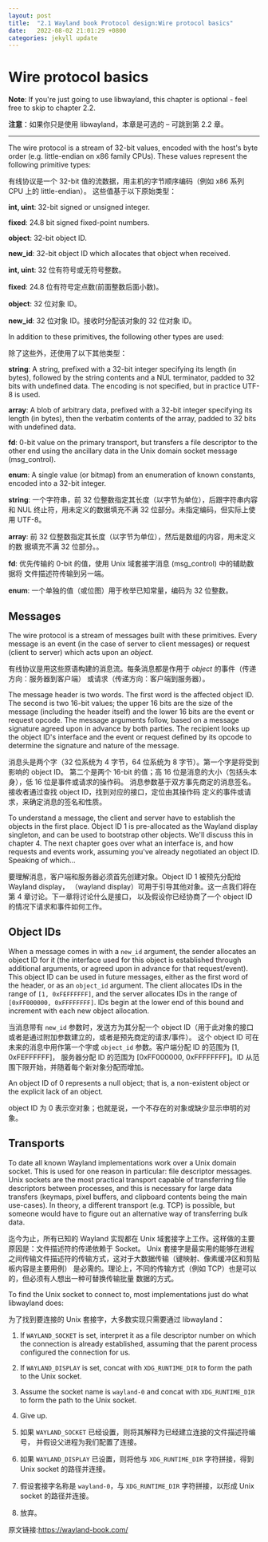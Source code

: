 ```yaml
---
layout: post
title:  "2.1 Wayland book Protocol design:Wire protocol basics"
date:   2022-08-02 21:01:29 +0800
categories: jekyll update
---
```

# Wire protocol basics

**Note**: If you're just going to use libwayland, this chapter is optional -
feel free to skip to chapter 2.2.

**注意**：如果你只是使用 libwayland，本章是可选的 – 可跳到第 2.2 章。

---

The wire protocol is a stream of 32-bit values, encoded with the host's byte
order (e.g. little-endian on x86 family CPUs). These values represent the
following primitive types:

有线协议是一个 32-bit 值的流数据，用主机的字节顺序编码（例如 x86 系列 CPU 上的 little-endian）。
这些值基于以下原始类型：

**int, uint**: 32-bit signed or unsigned integer.

**fixed**: 24.8 bit signed fixed-point numbers.

**object**: 32-bit object ID.

**new_id**: 32-bit object ID which allocates that object when received.

**int, uint**: 32 位有符号或无符号整数。

**fixed**: 24.8 位有符号定点数(前面整数后面小数)。

**object**: 32 位对象 ID。

**new_id**: 32 位对象 ID。接收时分配该对象的 32 位对象 ID。

In addition to these primitives, the following other types are used:

除了这些外，还使用了以下其他类型： 

**string**: A string, prefixed with a 32-bit integer specifying its length (in
bytes), followed by the string contents and a NUL terminator, padded to 32
bits with undefined data. The encoding is not specified, but in practice UTF-8
is used.

**array**: A blob of arbitrary data, prefixed with a 32-bit integer specifying
its length (in bytes), then the verbatim contents of the array, padded to 32
bits with undefined data.

**fd**: 0-bit value on the primary transport, but transfers a file descriptor to
the other end using the ancillary data in the Unix domain socket message
(msg_control).

**enum**: A single value (or bitmap) from an enumeration of known constants,
encoded into a 32-bit integer.

**string**: 一个字符串，前 32 位整数指定其长度（以字节为单位），后跟字符串内容和
NUL 终止符，用未定义的数据填充不满 32 位部分。未指定编码，但实际上使用 UTF-8。

**array**: 前 32 位整数指定其长度（以字节为单位），然后是数组的内容，用未定义的数
据填充不满 32 位部分。。

**fd**: 优先传输的 0-bit 的值，使用 Unix 域套接字消息 (msg_control) 中的辅助数据将
文件描述符传输到另一端。

**enum**: 一个单独的值（或位图）用于枚举已知常量，编码为 32 位整数。

## Messages

The wire protocol is a stream of messages built with these primitives. Every
message is an event (in the case of server to client messages) or request
(client to server) which acts upon an *object*.

有线协议是用这些原语构建的消息流。每条消息都是作用于 *object* 的事件（传递方向：服务器到客户端）
或请求（传递方向：客户端到服务器）。

The message header is two words. The first word is the affected object ID. The
second is two 16-bit values; the upper 16 bits are the size of the message
(including the header itself) and the lower 16 bits are the event or request
opcode. The message arguments follow, based on a message signature agreed upon
in advance by both parties. The recipient looks up the object ID's interface and
the event or request defined by its opcode to determine the signature and nature
of the message.

消息头是两个字（32 位系统为 4 字节，64 位系统为 8 字节）。第一个字是将受到影响的 object ID。
第二个是两个 16-bit 的值；高 16 位是消息的大小（包括头本身），低 16 位是事件或请求的操作码。
消息参数基于双方事先商定的消息签名。接收者通过查找 object ID，找到对应的接口，定位由其操作码
定义的事件或请求，来确定消息的签名和性质。

To understand a message, the client and server have to establish the objects in
the first place. Object ID 1 is pre-allocated as the Wayland display singleton,
and can be used to bootstrap other objects. We'll discuss this in chapter 4. The
next chapter goes over what an interface is, and how requests and events work,
assuming you've already negotiated an object ID. Speaking of which...

要理解消息，客户端和服务器必须首先创建对象。Object ID 1 被预先分配给 Wayland display，
（wayland display）可用于引导其他对象。这一点我们将在第 4 章讨论。下一章将讨论什么是接口，
以及假设你已经协商了一个 object ID 的情况下请求和事件如何工作。

## Object IDs

When a message comes in with a `new_id` argument, the sender allocates an
object ID for it (the interface used for this object is established through
additional arguments, or agreed upon in advance for that request/event). This
object ID can be used in future messages, either as the first word of the
header, or as an `object_id` argument. The client allocates IDs in the range of
`[1, 0xFEFFFFFF]`, and the server allocates IDs in the range of `[0xFF000000,
0xFFFFFFFF]`. IDs begin at the lower end of this bound and increment with each
new object allocation.

当消息带有 `new_id` 参数时，发送方为其分配一个 object ID（用于此对象的接口或者是通过附加参数建立的，或者是预先商定的请求/事件）。
这个 object ID 可在未来的消息中用作第一个字或 `object_id` 参数。客户端分配 ID 的范围为 [1, 0xFEFFFFFF]，
服务器分配 ID 的范围为 [0xFF000000, 0xFFFFFFFF]。ID 从范围下限开始，并随着每个新对象分配而增加。

An object ID of 0 represents a null object; that is, a non-existent object or
the explicit lack of an object.

object ID 为 0 表示空对象；也就是说，一个不存在的对象或缺少显示申明的对象。

## Transports

To date all known Wayland implementations work over a Unix domain socket. This
is used for one reason in particular: file descriptor messages. Unix sockets are
the most practical transport capable of transferring file descriptors between
processes, and this is necessary for large data transfers (keymaps, pixel
buffers, and clipboard contents being the main use-cases). In theory, a
different transport (e.g. TCP) is possible, but someone would have to figure out
an alternative way of transferring bulk data.

迄今为止，所有已知的 Wayland 实现都在 Unix 域套接字上工作。这样做的主要原因是：文件描述符的传递依赖于 Socket。
Unix 套接字是最实用的能够在进程之间传输文件描述符的传输方式，这对于大数据传输（键映射、像素缓冲区和剪贴板内容是主要用例）
是必需的。理论上，不同的传输方式（例如 TCP）也是可以的，但必须有人想出一种可替换传输批量
数据的方式。

To find the Unix socket to connect to, most implementations just do what
libwayland does:

为了找到要连接的 Unix 套接字，大多数实现只需要通过 libwayland：

1. If `WAYLAND_SOCKET` is set, interpret it as a file descriptor number on which
   the connection is already established, assuming that the parent process
   configured the connection for us.
2. If `WAYLAND_DISPLAY` is set, concat with `XDG_RUNTIME_DIR` to form the path
   to the Unix socket.
3. Assume the socket name is `wayland-0` and concat with `XDG_RUNTIME_DIR` to
   form the path to the Unix socket.
4. Give up.

1.	如果 `WAYLAND_SOCKET` 已经设置，则将其解释为已经建立连接的文件描述符编号，
并假设父进程为我们配置了连接。
2.	如果 `WAYLAND_DISPLAY` 已设置，则将他与 `XDG_RUNTIME_DIR` 字符拼接，得到 Unix socket 的路径并连接。
3.	假设套接字名称是 `wayland-0`，与 `XDG_RUNTIME_DIR` 字符拼接，以形成 Unix socket 的路径并连接。
4.	放弃。


原文链接:https://wayland-book.com/
